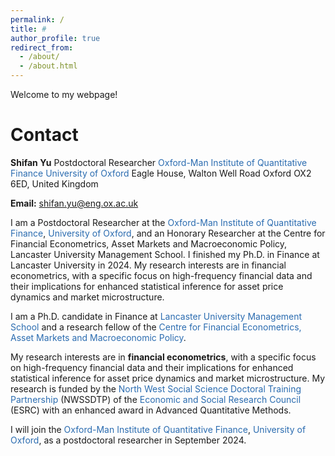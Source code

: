 ```yaml
---
permalink: /
title: # 
author_profile: true
redirect_from: 
  - /about/
  - /about.html
---
```


Welcome to my webpage!

Contact
=======
**Shifan Yu**
Postdoctoral Researcher
<a href="https://oxford-man.ox.ac.uk/" style="text-decoration: none; color: #2B6CB0;">Oxford-Man Institute of Quantitative Finance</a>
<a href="https://www.ox.ac.uk/" style="text-decoration: none; color: #2B6CB0;">University of Oxford</a>
Eagle House, Walton Well Road
Oxford OX2 6ED, United Kingdom

**Email:** shifan.yu@eng.ox.ac.uk

I am a Postdoctoral Researcher at the <a href="https://oxford-man.ox.ac.uk/" style="text-decoration: none; color: #2B6CB0;">Oxford-Man Institute of Quantitative Finance</a>, <a href="https://www.ox.ac.uk/" style="text-decoration: none; color: #2B6CB0;">University of Oxford</a>, and an Honorary Researcher at the Centre for Financial Econometrics, Asset Markets and Macroeconomic Policy, Lancaster University Management School. I finished my Ph.D. in Finance at Lancaster University in 2024. My research interests are in financial econometrics, with a specific focus on high-frequency financial data and their implications for enhanced statistical inference for asset price dynamics and market microstructure.


I am a Ph.D. candidate in Finance at <a href="https://www.lancaster.ac.uk/lums/" style="text-decoration: none; color: #2B6CB0;">Lancaster University Management School</a> and a research fellow of the <a href="https://www.lancaster.ac.uk/lums/research/areas-of-expertise/centre-for-financial-econometrics-asset-markets-and-macroeconomic-policy/" style="text-decoration: none; color: #2B6CB0;">Centre for Financial Econometrics, Asset Markets and Macroeconomic Policy</a>. 

My research interests are in **financial econometrics**, with a specific focus on high-frequency financial data and their implications for enhanced statistical inference for asset price dynamics and market microstructure. My research is funded by the <a href="https://nwssdtp.ac.uk/" style="text-decoration: none; color: #2B6CB0;">North West Social Science Doctoral Training Partnership</a> (NWSSDTP) of the <a href="https://www.ukri.org/councils/esrc/" style="text-decoration: none; color: #2B6CB0;">Economic and Social Research Council</a> (ESRC) with an enhanced award in Advanced Quantitative Methods.

I will join the <a href="https://oxford-man.ox.ac.uk/" style="text-decoration: none; color: #2B6CB0;">Oxford-Man Institute of Quantitative Finance</a>, <a href="https://www.ox.ac.uk/" style="text-decoration: none; color: #2B6CB0;">University of Oxford</a>, as a postdoctoral researcher in September 2024.
